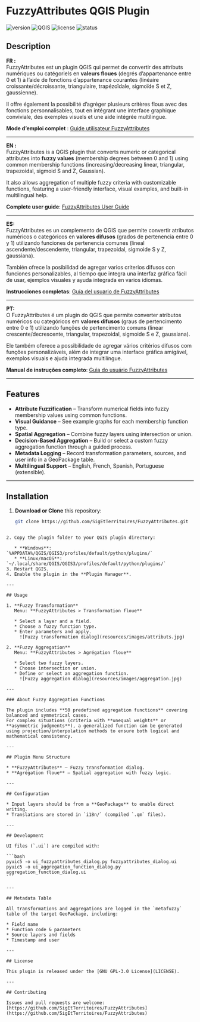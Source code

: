 
# FuzzyAttributes QGIS Plugin

![version](https://img.shields.io/badge/version-1.0.0-blue)
![QGIS](https://img.shields.io/badge/QGIS-3.28%2B-green)
![license](https://img.shields.io/badge/license-GPL--3.0-blue)
![status](https://img.shields.io/badge/status-active-brightgreen)

## Description

**FR :**  
FuzzyAttributes est un plugin QGIS qui permet de convertir des attributs numériques ou catégoriels en **valeurs floues** (degrés d’appartenance entre 0 et 1) à l’aide de fonctions d’appartenance courantes (linéaire croissante/décroissante, triangulaire, trapézoïdale, sigmoïde S et Z, gaussienne).
  
Il offre également la possibilité d’agréger plusieurs critères flous avec des fonctions personnalisables, tout en intégrant une interface graphique conviviale, des exemples visuels et une aide intégrée multilingue.

**Mode d’emploi complet** : [Guide utilisateur FuzzyAttributes](https://www.sigterritoires.fr/index.php/fuzzyattributes/)

---

**EN :**  
FuzzyAttributes is a QGIS plugin that converts numeric or categorical attributes into **fuzzy values** (membership degrees between 0 and 1) using common membership functions (increasing/decreasing linear, triangular, trapezoidal, sigmoid S and Z, Gaussian).  

It also allows aggregation of multiple fuzzy criteria with customizable functions, featuring a user-friendly interface, visual examples, and built-in multilingual help.

**Complete user guide**: [FuzzyAttributes User Guide](https://www.sigterritoires.fr/index.php/en/fuzzyattributesen/)

---

**ES:**  
FuzzyAttributes es un complemento de QGIS que permite convertir atributos numéricos o categóricos en **valores difusos** (grados de pertenencia entre 0 y 1) utilizando funciones de pertenencia comunes (lineal ascendente/descendente, triangular, trapezoidal, sigmoide S y Z, gaussiana).
  
También ofrece la posibilidad de agregar varios criterios difusos con funciones personalizables, al tiempo que integra una interfaz gráfica fácil de usar, ejemplos visuales y ayuda integrada en varios idiomas.

**Instrucciones completas**: [Guía del usuario de FuzzyAttributes](https://www.sigterritoires.fr/index.php/es/fuzzyattributeses/)

---

**PT:**  
O FuzzyAttributes é um plugin do QGIS que permite converter atributos numéricos ou categóricos em **valores difusos** (graus de pertencimento entre 0 e 1) utilizando funções de pertencimento comuns (linear crescente/decrescente, triangular, trapezoidal, sigmoide S e Z, gaussiana). 
 
Ele também oferece a possibilidade de agregar vários critérios difusos com funções personalizáveis, além de integrar uma interface gráfica amigável, exemplos visuais e ajuda integrada multilíngue.

**Manual de instruções completo**: [Guia do usuário FuzzyAttributes](https://www.sigterritoires.fr/index.php/pt/fuzzyattributespt/)

---

## Features

- **Attribute Fuzzification** – Transform numerical fields into fuzzy membership values using common functions.
- **Visual Guidance** – See example graphs for each membership function type.
- **Spatial Aggregation** – Combine fuzzy layers using intersection or union.
- **Decision-Based Aggregation** – Build or select a custom fuzzy aggregation function through a guided process.
- **Metadata Logging** – Record transformation parameters, sources, and user info in a GeoPackage table.
- **Multilingual Support** – English, French, Spanish, Portuguese (extensible).

---

## Installation

1. **Download or Clone** this repository:
   ```bash
   git clone https://github.com/SigEtTerritoires/FuzzyAttributes.git
````

2. Copy the plugin folder to your QGIS plugin directory:

   * **Windows**: `%APPDATA%/QGIS/QGIS3/profiles/default/python/plugins/`
   * **Linux/macOS**: `~/.local/share/QGIS/QGIS3/profiles/default/python/plugins/`
3. Restart QGIS.
4. Enable the plugin in the **Plugin Manager**.

---

## Usage

1. **Fuzzy Transformation**
   Menu: **FuzzyAttributes > Transformation floue**

   * Select a layer and a field.
   * Choose a fuzzy function type.
   * Enter parameters and apply.
     ![Fuzzy transformation dialog](resources/images/attributs.jpg)

2. **Fuzzy Aggregation**
   Menu: **FuzzyAttributes > Agrégation floue**

   * Select two fuzzy layers.
   * Choose intersection or union.
   * Define or select an aggregation function.
     ![Fuzzy aggregation dialog](resources/images/aggregation.jpg)

---

### About Fuzzy Aggregation Functions

The plugin includes **50 predefined aggregation functions** covering balanced and symmetrical cases.
For complex situations (criteria with **unequal weights** or **asymmetric judgments**), a generalized function can be generated using projection/interpolation methods to ensure both logical and mathematical consistency.

---

## Plugin Menu Structure

* **FuzzyAttributes** – Fuzzy transformation dialog.
* **Agrégation floue** – Spatial aggregation with fuzzy logic.

---

## Configuration

* Input layers should be from a **GeoPackage** to enable direct writing.
* Translations are stored in `i18n/` (compiled `.qm` files).

---

## Development

UI files (`.ui`) are compiled with:

```bash
pyuic5 -o ui_fuzzyattributes_dialog.py fuzzyattributes_dialog.ui
pyuic5 -o ui_aggregation_function_dialog.py aggregation_function_dialog.ui
```

---

## Metadata Table

All transformations and aggregations are logged in the `metafuzzy` table of the target GeoPackage, including:

* Field name
* Function code & parameters
* Source layers and fields
* Timestamp and user

---

## License

This plugin is released under the [GNU GPL-3.0 License](LICENSE).

---

## Contributing

Issues and pull requests are welcome:
[https://github.com/SigEtTerritoires/FuzzyAttributes](https://github.com/SigEtTerritoires/FuzzyAttributes)
